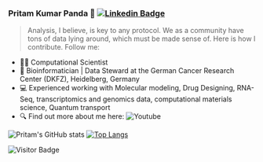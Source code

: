 ### Pritam Kumar Panda 🐼 [![Linkedin Badge](https://img.shields.io/badge/-blue?style=flat-square&logo=Linkedin&logoColor=white&link=https://www.linkedin.com/in/pritam-kumar-panda/)](https://www.linkedin.com/in/pritam-kumar-panda/)

> Analysis, I believe, is key to any protocol. We as a community have tons of data lying around, which must be made sense of. Here is how I contribute. Follow me: 



- 👨‍🔬 Computational Scientist
- 🔭 Bioinformatician | Data Steward at the German Cancer Research Center (DKFZ), Heidelberg, Germany
- 💻 Experienced working with Molecular modeling, Drug Designing, RNA-Seq, transcriptomics and genomics data, computational materials science, Quantum transport
- 🔍 Find out more about me here: ![Youtube](https://www.youtube.com/channel/UCUzX122_yansSytois8gZOA)


![Pritam's GitHub stats](https://github-readme-stats.vercel.app/api?username=pritampanda15&show_icons=true&theme=radical)
[![Top Langs](https://github-readme-stats.vercel.app/api/top-langs/?username=pritampanda15&layout=donut)](https://github.com/anuraghazra/github-readme-stats)

![Visitor Badge](https://visitor-badge.laobi.icu/badge?page_id=pritampanda15)


